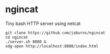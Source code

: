 ngincat
=======

Tiny bash HTTP server using netcat

```
git clone https://github.com/jaburns/ngincat
cd ngincat
./server.sh 8080 &
xdg-open http://localhost:8080/index.html
```

